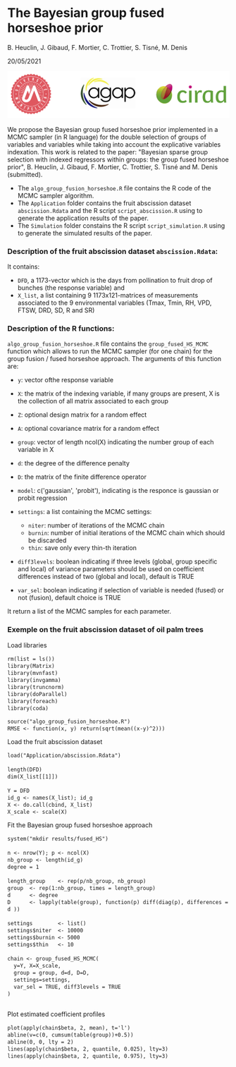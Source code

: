 

# The Bayesian group fused horseshoe prior

B. Heuclin, J. Gibaud, F. Mortier, C. Trottier, S. Tisné, M. Denis

20/05/2021

![](logo.png)

We propose the Bayesian group fused horseshoe prior implemented in a MCMC sampler (in R language) for the double selection of groups of variables and variables while taking into account the explicative variables indexation. 
This work is related to the paper: 
"Bayesian sparse group selection with indexed regressors within groups: the group fused horseshoe prior", B. Heuclin, J. Gibaud, F. Mortier, C. Trottier, S. Tisné and M. Denis (submitted).


* The `algo_group_fusion_horseshoe.R` file contains the R code of the MCMC sampler algorithm. 
* The `Application` folder contains the fruit abscission dataset `abscission.Rdata` and the R script `script_abscission.R` using to generate the application results of the paper.
* The `Simulation` folder constains the R script `script_simulation.R` using to generate the simulated results of the paper. 

### Description of the fruit abscission dataset `abscission.Rdata`:
It contains:

  * `DFD`, a 1173-vector which is the days from pollination to fruit drop of bunches (the response variable) and
  * `X_list`, a list containing 9 1173x121-matrices of measurements associated to the 9 environmental variables (Tmax, Tmin, RH, VPD, FTSW, DRD, SD, R and SR)

### Description of the R functions:
`algo_group_fusion_horseshoe.R` file contains the `group_fused_HS_MCMC` function which allows to run the MCMC sampler (for one chain) for the group fusion / fused horseshoe approach. 
The arguments of this function are:

* `y`: vector ofthe response variable
* `X`: the matrix of the indexing variable, if many groups are present, X is the collection of all matrix associated to each group
* `Z`: optional design matrix for a random effect
* `A`: optional covariance matrix for a random effect
* `group`:  vector of length ncol(X) indicating the number group of each variable in X
* `d`: the degree of the difference penalty
* `D`: the matrix of the finite difference operator
* `model`: c('gaussian', 'probit'), indicating is the responce is gaussian or probit regression
* `settings`: a list containing the MCMC settings:
    + `niter`: number of iterations of the MCMC chain
    + `burnin`: number of initial iterations of the MCMC chain which should be discarded
    + `thin`: save only every thin-th iteration

* `diff3levels`: boolean indicating if three levels (global, group specific and local) of variance parameters should be used on coefficient differences instead of two (global and local), default is TRUE
* `var_sel`: boolean indicating if selection of variable is needed (fused) or not (fusion), default choice is TRUE


It return a list of the MCMC samples for each parameter.




### Exemple on the fruit abscission dataset of oil palm trees

Load libraries
```{r}
rm(list = ls())
library(Matrix)
library(mvnfast)
library(invgamma)
library(truncnorm)
library(doParallel)
library(foreach)
library(coda)
```


```{r}
source("algo_group_fusion_horseshoe.R")
RMSE <- function(x, y) return(sqrt(mean((x-y)^2)))
```


Load the fruit abscission dataset  
```{r}
load("Application/abscission.Rdata")

length(DFD)
dim(X_list[[1]])

Y = DFD
id_g <- names(X_list); id_g
X <- do.call(cbind, X_list)
X_scale <- scale(X)
```




Fit the Bayesian group fused horseshoe approach
```{r}
system("mkdir results/fused_HS")

n <- nrow(Y); p <- ncol(X)
nb_group <- length(id_g)
degree = 1

length_group    <- rep(p/nb_group, nb_group)
group  <- rep(1:nb_group, times = length_group)
d      <- degree
D      <- lapply(table(group), function(p) diff(diag(p), differences = d ))

settings        <- list()
settings$niter  <- 10000
settings$burnin <- 5000
settings$thin   <- 10

chain <- group_fused_HS_MCMC(
  y=Y, X=X_scale, 
  group = group, d=d, D=D, 
  settings=settings, 
  var_sel = TRUE, diff3levels = TRUE
)
  
```

Plot estimated coefficient profiles
```{r}
plot(apply(chain$beta, 2, mean), t='l')
abline(v=c(0, cumsum(table(group))+0.5))
abline(0, 0, lty = 2)
lines(apply(chain$beta, 2, quantile, 0.025), lty=3)
lines(apply(chain$beta, 2, quantile, 0.975), lty=3)
```




